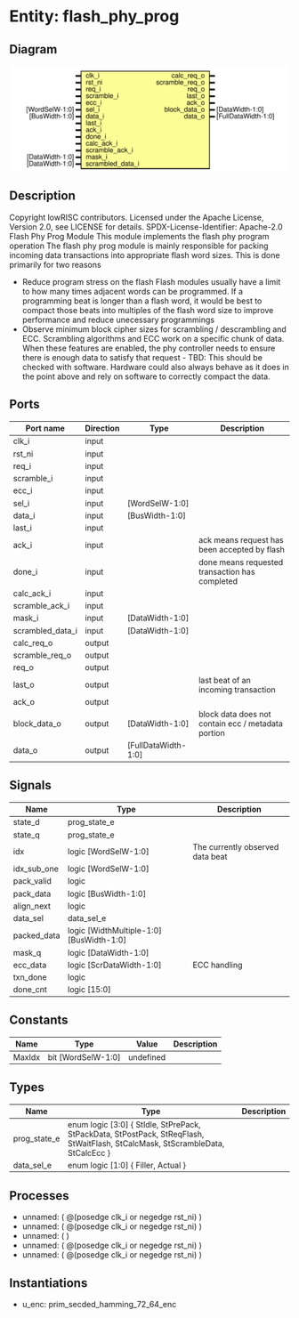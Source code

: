 # Entity: flash_phy_prog

## Diagram

![Diagram](flash_phy_prog.svg "Diagram")
## Description

Copyright lowRISC contributors.
 Licensed under the Apache License, Version 2.0, see LICENSE for details.
 SPDX-License-Identifier: Apache-2.0
 Flash Phy Prog Module
 This module implements the flash phy program operation
 The flash phy prog module is mainly responsible for packing incoming data
 transactions into appropriate flash word sizes.
 This is done primarily for two reasons
 - Reduce program stress on the flash
   Flash modules usually have a limit to how many times adjacent words can be programmed.
   If a programming beat is longer than a flash word, it would be best to compact those
   beats into multiples of the flash word size to improve performance and reduce
   unecessary programmings
 - Observe minimum block cipher sizes for scrambling / descrambling and ECC.
   Scrambling algorithms and ECC work on a specific chunk of data.  When these features
   are enabled, the phy controller needs to ensure there is enough data to satisfy that
   request - TBD: This should be checked with software.  Hardware could also always behave
   as it does in the point above and rely on software to correctly compact the data.
 
## Ports

| Port name        | Direction | Type                | Description                                        |
| ---------------- | --------- | ------------------- | -------------------------------------------------- |
| clk_i            | input     |                     |                                                    |
| rst_ni           | input     |                     |                                                    |
| req_i            | input     |                     |                                                    |
| scramble_i       | input     |                     |                                                    |
| ecc_i            | input     |                     |                                                    |
| sel_i            | input     | [WordSelW-1:0]      |                                                    |
| data_i           | input     | [BusWidth-1:0]      |                                                    |
| last_i           | input     |                     |                                                    |
| ack_i            | input     |                     | ack means request has been accepted by flash       |
| done_i           | input     |                     | done means requested transaction has completed     |
| calc_ack_i       | input     |                     |                                                    |
| scramble_ack_i   | input     |                     |                                                    |
| mask_i           | input     | [DataWidth-1:0]     |                                                    |
| scrambled_data_i | input     | [DataWidth-1:0]     |                                                    |
| calc_req_o       | output    |                     |                                                    |
| scramble_req_o   | output    |                     |                                                    |
| req_o            | output    |                     |                                                    |
| last_o           | output    |                     | last beat of an incoming transaction               |
| ack_o            | output    |                     |                                                    |
| block_data_o     | output    | [DataWidth-1:0]     | block data does not contain ecc / metadata portion |
| data_o           | output    | [FullDataWidth-1:0] |                                                    |
## Signals

| Name        | Type                                    | Description                       |
| ----------- | --------------------------------------- | --------------------------------- |
| state_d     | prog_state_e                            |                                   |
| state_q     | prog_state_e                            |                                   |
| idx         | logic [WordSelW-1:0]                    | The currently observed data beat  |
| idx_sub_one | logic [WordSelW-1:0]                    |                                   |
| pack_valid  | logic                                   |                                   |
| pack_data   | logic [BusWidth-1:0]                    |                                   |
| align_next  | logic                                   |                                   |
| data_sel    | data_sel_e                              |                                   |
| packed_data | logic [WidthMultiple-1:0][BusWidth-1:0] |                                   |
| mask_q      | logic [DataWidth-1:0]                   |                                   |
| ecc_data    | logic [ScrDataWidth-1:0]                | ECC handling                      |
| txn_done    | logic                                   |                                   |
| done_cnt    | logic [15:0]                            |                                   |
## Constants

| Name   | Type               | Value     | Description |
| ------ | ------------------ | --------- | ----------- |
| MaxIdx | bit [WordSelW-1:0] | undefined |             |
## Types

| Name         | Type                                                                                                                                                                 | Description |
| ------------ | -------------------------------------------------------------------------------------------------------------------------------------------------------------------- | ----------- |
| prog_state_e | enum logic [3:0] {     StIdle,     StPrePack,     StPackData,     StPostPack,     StReqFlash,     StWaitFlash,     StCalcMask,     StScrambleData,     StCalcEcc   } |             |
| data_sel_e   | enum logic [1:0] {     Filler,     Actual   }                                                                                                                        |             |
## Processes
- unnamed: ( @(posedge clk_i or negedge rst_ni) )
- unnamed: ( @(posedge clk_i or negedge rst_ni) )
- unnamed: (  )
- unnamed: ( @(posedge clk_i or negedge rst_ni) )
- unnamed: ( @(posedge clk_i or negedge rst_ni) )
## Instantiations

- u_enc: prim_secded_hamming_72_64_enc
